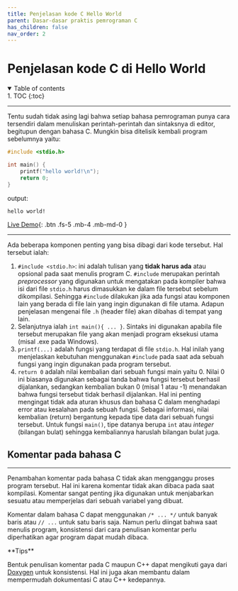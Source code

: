 ```yaml
---
title: Penjelasan kode C Hello World
parent: Dasar-dasar praktis pemrograman C
has_children: false
nav_order: 2
---
```


# Penjelasan kode C di Hello World

<details open markdown="block">
<summary>
Table of contents
</summary>
1. TOC
{:toc}
</details>

---
Tentu sudah tidak asing lagi bahwa setiap bahasa pemrograman punya cara tersendiri dalam menuliskan perintah-perintah dan sintaksnya di editor, begitupun dengan bahasa C. Mungkin bisa ditelisik kembali program sebelumnya yaitu:

```c++
#include <stdio.h>

int main() {
	printf("hello world!\n");
	return 0;
}
```

output:
```bash
hello world!
```

[Live Demo](https://ide.geeksforgeeks.org/7RLvziw1p1){: .btn .fs-5 .mb-4 .mb-md-0 }

---
Ada beberapa komponen penting yang bisa dibagi dari kode tersebut. Hal tersebut ialah:

1. `#include <stdio.h>`: ini adalah tulisan yang **tidak harus ada** atau opsional pada saat menulis program C. `#include` merupakan perintah *preprocessor* yang digunakan untuk mengatakan pada kompiler bahwa isi dari file `stdio.h` harus dimasukkan ke dalam file tersebut sebelum dikompilasi. Sehingga `#include` dilakukan jika ada fungsi atau komponen lain yang berada di file lain yang ingin digunakan di file utama. Adapun penjelasan mengenai file `.h` (header file) akan dibahas di tempat yang lain.
2. Selanjutnya ialah `int main(){ ... }`. Sintaks ini digunakan apabila file tersebut merupakan file yang akan menjadi program eksekusi utama (misal .exe pada Windows).
3. `printf(...)` adalah fungsi yang terdapat di file `stdio.h`. Hal inilah yang menjelaskan kebutuhan menggunakan `#include` pada saat ada sebuah fungsi yang ingin digunakan pada program tersebut.
4. `return 0` adalah nilai kembalian dari sebuah fungsi main yaitu 0. Nilai 0 ini biasanya digunakan sebagai tanda bahwa fungsi tersebut berhasil dijalankan, sedangkan kembalian bukan 0 (misal 1 atau -1) menandakan bahwa fungsi tersebut tidak berhasil dijalankan. Hal ini penting mengingat tidak ada aturan khusus dan bahasa C dalam menghadapi error atau kesalahan pada sebuah fungsi. Sebagai informasi, nilai kembalian (return) bergantung kepada tipe data dari sebuah fungsi tersebut. Untuk fungsi `main()`, tipe datanya berupa `int` atau *integer* (bilangan bulat) sehingga kembaliannya haruslah bilangan bulat juga.

## Komentar pada bahasa C
---
Penambahan komentar pada bahasa C tidak akan mengganggu proses program tersebut. Hal ini karena komentar tidak akan dibaca pada saat kompilasi. Komentar sangat penting jika digunakan untuk menjabarkan sesuatu atau memperjelas dari sebuah variabel yang dibuat.

Komentar dalam bahasa C dapat menggunakan `/* ... */` untuk banyak baris atau `// ...` untuk satu baris saja. Namun perlu diingat bahwa saat menulis program, konsistensi dari cara penulisan komentar perlu diperhatikan agar program dapat mudah dibaca. 

<div class="custom-tips" markdown="1">
**Tips**

Bentuk penulisan komentar pada C maupun C++ dapat mengikuti gaya dari [Doxygen](https://www.doxygen.nl/manual/docblocks.html) untuk konsistensi. Hal ini juga akan membantu dalam mempermudah dokumentasi C atau C++ kedepannya.
</div>